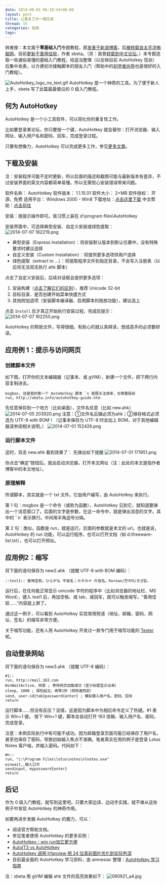 ```yaml
---
date: 2014-08-01 06:10:54+08:00
layout: post
title: 让重复工作一键完成
thread: 15
categories: 指南
tags:
---
```

转者按：本文属于**零基础入门**专题教程，原[发表于新浪博客](http://blog.sina.com.cn/s/blog_46dac66f01011ar7.html)，后[被转载自太平洋电脑网](http://arch.pconline.com.cn//pcedu/soft/gj/others/0609/872613.html)，目前[更新于善用佳软](http://xbeta.info/autohotkey-guide.htm)，作者 xbeta。（另：我曾[转载到中文论坛](http://ahk8.com/thread-3113-post-17838.html)。）本专题选取一些通俗易懂的基础入门教程，经适当整理（以反映目前 AutoHotkey 现状）后集中发表，以方便初次接触脚本的朋友入门（帮助中的[初学者向导](http://ahkcn.sourceforge.net/docs/Tutorial.htm)也是很好的入门教程）。

![AutoHotkey_logo_no_text.gif](http://upload-images.jianshu.io/upload_images/19661-2f2deb669bf1cc40.gif)
AutoHotkey 是一个神奇的工具。为了便于新人上手，xbeta 写了此篇最最傻瓜的 0 级入门教程。

## 何为 AutoHotkey

AutoHotkey 是一个小工具软件，可以简化你的重复性工作。

比如要登录某论坛，你只要按一个键，AutoHotkey 就会替你：打开浏览器、输入网址、输入用户名和密码、回车，完成登录过程。

只要有想像力，AutoHotkey 可以完成更多工作，参见[更多文章](http://xbeta.info/tag/autohotkey)。

## 下载及安装
注：安装程序可能不定时更新，所以后面的描述和截图可能与最新版本有差异，不过安装界面的英文内容都简单易懂，所以无需担心安装错误带来问题。

软件名称： AutoHotkey
软件版本： 1.1.15.01
软件大小： 2+MB
软件授权： 开源、免费
适用平台： Windows 2000 - Win8
下载地址：[点击这里下载](http://ahkscript.org/download/ahk-install.exe)
中文帮助：[点击前往](http://ahkcn.sourceforge.net/docs/)

安装：按提示操作即可。我习惯上装在 d:\program files\AutoHotkey

安装界面中，可选择典型安装、自定义安装或绿色提取：
![2014-07-07 162219.png](http://upload-images.jianshu.io/upload_images/19661-b924b015d433cb89.png)

* 典型安装（Express Installation）：将安装默认版本到默认位置中，没有特殊要求时建议选择
* 自定义安装（Custom Installation）：将提供更多选项供用户选择
* 绿色提取（extract to ...）：将提取程序文件到指定目录，不会写入注册表（以后将无法双击执行 ahk 脚本）

点击了自定义安装后，后续对话框会提供更多选项：

1. 安装构建（[点击了解它们的区别](http://jianshu.io/p/7a7a82316f0f)），推荐 Unicode 32-bit
2. 目标目录、是否创建开始菜单快捷方式
3. 其他附加选项（安装脚本编译器、启用脚本的拖放功能），建议选上

点击 `Install` 后才真正开始执行安装过程，完成后提示：
![2014-07-07 162250.png](http://upload-images.jianshu.io/upload_images/19661-29567c5d17115712.png)

AutoHotkey 的帮助文件，写得很细。有耐心的就认真拜读，想成高手的必须要研读。

## 应用例 1：提示与访问网页

### 创建脚本文件

如下图，打开你的文本编辑器（记事本、或 gVIM），新建一个文件，把下两行内容复制进去。

```ahk
msgbox, 这是我的第一个 AutoHotkey 脚本 `n 我既关注效率，也尊重版权
run, http://xbeta.info/autohotkey-guide.htm
```

先任意保存到一个地方（比如桌面），文件名任意（比如 new.ahk）
![2014-07-05 203920.png](http://upload-images.jianshu.io/upload_images/19661-054de4c5aa8a6d60.png)
注意：①文件名后辍必须为ahk；②保存格式必须选为 UTF-8 with BOM！（记事本保存为 UTF-8 时会加上 BOM，对于其他编辑器请参阅相关说明。）
![2014-07-01 152426.png](http://upload-images.jianshu.io/upload_images/19661-f903d9ae4365d04e.png)

### 运行脚本文件

这时，双击 new.ahk 看到效果了：
先弹出如下提醒
![2014-07-01 171951.png](http://upload-images.jianshu.io/upload_images/19661-5dc43b50ae73ab6c.png)

你点击“确定”按钮后，就会启动浏览器，打开本文网址（注：此处的本文是指作者博客中的本文地址）。

### 原理解释

所谓脚本，其实就是一个 txt 文件。它由用户编写，由 AutoHotkey 来执行。

第 1 句：msgbox 是一个命令（或称为函数），AutoHotkey 见到它，就知道要弹出一个消息窗口了。后面的文字是参数，在这一命令中，就是弹出消息的文字。其中的 ``n` 表示换行。中间用半角逗号分隔。

第 2 句：类似，函数是 run，就是运行。后面的参数就是本文的 url。也就是说，AutoHotkey 的 run 功能，可以运行程序，也可以打开文档（如 d:\freeware-list.txt），也可以打开网址。

## 应用例2：缩写

将下面的语句保存为 new2.ahk （提醒 UTF-8 with BOM 编码）：

```ahk
::test1:: 善用佳软。ひらがな 平仮名；カタカナ 片仮名。Korean/한국어/조선말。
```

运行后，在任何能正常显示 unicode 字符的程序中（比如浏览器的地址栏、MS Word），键入 test1 后，再加空格、或 tab、或回车，就可以触发缩写，“善用佳软……”内容就上屏了。

通过这一例子，可以看到 AutoHotkey 实现常用短语（地址、邮箱、密码、网址、签名）的缩写非常方便。

关于缩写功能，还有人用 AutoHotkey 开发过一款专门用于缩写功能的 [Texter](http://xbeta.info/texter-ahk.htm) 呢。

## 自动登录网站

将下面的语句保存为 new3.ahk （提醒 UTF-8 编码）：

```ahk
#1::
run, http://mail.163.com
WinWaitActive, 网易 ; 等待网页加载成功（至少标题显示出来）
sleep, 1000 ; 保险起见，再等1秒（视网速而定）
send, user-id{tab}password{enter} ; 模拟键入用户名、密码、回车
return
```

运行脚本……但没有反应？没错，这是因为脚本中为相应命令定义了热键。#1 表示 Win+1 键。
按下 Win+1 键，脚本会自动打开 163 信箱、输入用户名、密码，完成登录。

注意：本例实际执行中有可能不成功。因为邮箱登录页面可能已经保存了用户名，甚至也保存了密码，导致初始输入焦点不准确。笔者真实在用的例子是登录 Lotus Notes 客户端，并输入密码。代码如下：

```ahk
#n::
run, "c:\Program Files\lotus\notes\nlnotes.exe"
winwait,,输入口令
sendinput, mypassword{enter}
return
```

## 后记

作为 0 级入门教程，就写到这里吧。只要大家边读、边动手实践，就不难从这些例子中发现 AutoHotkey 的神奇作用。

如要再进步发掘 AutoHotkey 的魔力，可以：

* 阅读官方帮助文档。
* 参见笔者使用 AutoHotkey 的更多实例：
 * [AutoHotkey｜win run加它更方便](http://blog.sina.com.cn/u/46dac66f010005cf)
 * [AutoIT3 vs AutoHotkey](http://blog.sina.com.cn/u/46dac66f010005cr)
 * [AutoHotkey 调用 Irfanview 把 24 位真彩图片优化到实际色深](http://blog.sina.com.cn/u/46dac66f010005dx)
* 目前最全面的 AutoHotkey 学习资料，由 amnesiac 整理：[AutoHotkey 学习指南](http://xbeta.info/autohotkey-guide-2.htm)

注：xbeta 用 gVIM 编辑 ahk 文件的高亮效果如下：
![060921_a4.jpg](http://upload-images.jianshu.io/upload_images/19661-da3d89cf96eeb290.jpg)
